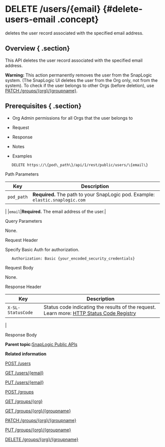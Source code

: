 # DELETE /users/\{email\} {#delete-users-email .concept}

deletes the user record associated with the specified email address.

## Overview { .section}

This API deletes the user record associated with the specified email address.

**Warning:** This action permanently removes the user from the SnapLogic system. \(The SnapLogic UI deletes the user from the Org only, not from the system\). To check if the user belongs to other Orgs \(before deletion\), use [PATCH /groups/\{org\}/\{groupname\}](patch-groups-org-group.md).

## Prerequisites { .section}

-   Org Admin permissions for all Orgs that the user belongs to

-   Request
-   Response
-   Notes
-   Examples

``` {#codeblock-endpoint .normalize-space .lang-uri}
   DELETE https://\{pod\_path\}/api/1/rest/public/users/\{email\}

```

Path Parameters

|Key|Description|
|---|-----------|
|`pod_path`|**Required.** The path to your SnapLogic pod. Example: `elastic.snaplogic.com`

|
|`email`|**Required.** The email address of the user.|

Query Parameters

None.

Request Header

Specify Basic Auth for authorization.

``` {#d73e705 .normalize-space}
   Authorization: Basic {your_encoded_security_credentials}

```

Request Body

None.

Response Header

|Key|Description|
|---|-----------|
|`X-SL-StatusCode`|Status code indicating the results of the request. Learn more: [HTTP Status Code Registry](https://www.iana.org/assignments/http-status-codes/http-status-codes.xhtml)

|

Response Body

**Parent topic:**[SnapLogic Public APIs](../public-apis/public-apis.md)

**Related information**  


[POST /users](../public-apis/post-users.md)

[GET /users/\{email\}](../public-apis/get-users-email.md)

[PUT /users/\{email\}](../public-apis/put-users-email.md)

[POST /groups](../public-apis/post-groups.md)

[GET /groups/\{org\}](../public-apis/get-groups-org.md)

[GET /groups/\{org\}/\{groupname\}](../public-apis/get-groups-org-group.md)

[PATCH /groups/\{org\}/\{groupname\}](../public-apis/patch-groups-org-group.md)

[PUT /groups/\{org\}/\{groupname\}](../public-apis/put-groups-org-group.md)

[DELETE /groups/\{org\}/\{groupname\}](../public-apis/delete-groups-org-group.md)

